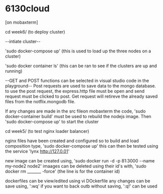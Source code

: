 # 6130cloud

[on mobaxterm]

cd week6/
(to deploy cluster)

--intiate cluster--

'sudo docker-compose up'
(this is used to load up the three nodes on a cluster)

'sudo docker container ls'
(this can be ran to see if the clusters are up and running)

--GET and POST functions can be selected in visual studio code in the playground--
Post requests are used to save data to the mongo database.
to use the post request, the express.http file must be open and send request must be clicked to post. 
Get request will retireve the already saved files from the notflix.mongodb file. 

If any changes are made in the src fileon mobaxterm the code,
'sudo docker-container build'
must be used to rebuild the nodejs image. Then 
'sudo docker-compose up' 
to start the cluster

cd week5/ 
(to test nginx loader balancer)

nginx files have been created and configured so to build and load composition type,
'sudo docker-compose up'
this can then be tested using the service 
'lynx http://127.0.01'

new image can be created using, 'sudo docker run -d -p 81:3000 --name my-node2 node2'
imaages can be deleted using their id's with, 'sudo docker rm _______ -force' (the line is for the container id)

dockerfiles can be view/edited using vi DOckerfile
any changes can be save using, ':wq'
if you want to back outb without saving, ':q!' can be used
